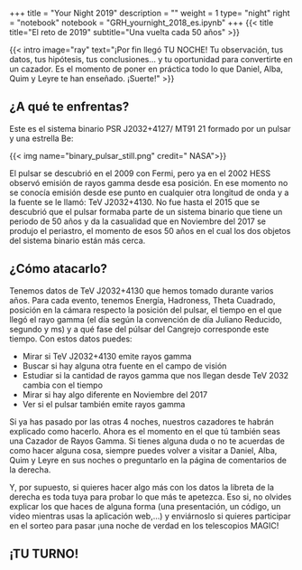 +++
title = "Your Night 2019"
description = ""
weight = 1
type= "night"
right = "notebook"
notebook = "GRH_yournight_2018_es.ipynb"
+++
{{< title
    title="El reto de 2019"
    subtitle="Una vuelta cada 50 años" >}}

{{< intro
    image="ray"
    text="¡Por fin llegó TU NOCHE! Tu observación, tus datos, tus hipótesis, tus conclusiones... y tu oportunidad para convertirte en un cazador. Es el momento de poner en práctica todo lo que Daniel, Alba, Quim y Leyre te han enseñado. ¡Suerte!" >}}

## ¿A qué te enfrentas?

Este es el sistema binario PSR J2032+4127/ MT91 21 formado por un pulsar y una estrella Be:

{{< img name="binary_pulsar_still.png" credit=" NASA">}}


El pulsar se descubrió en el 2009 con Fermi, pero ya en el 2002 HESS observó emisión de rayos gamma desde esa posición. En ese momento no se conocía emisión desde ese punto en cualquier otra longitud de onda y a la fuente se le llamó: TeV J2032+4130. No fue hasta el 2015 que se descubrió  que el pulsar formaba parte de un sistema binario que tiene un periodo de 50 años y da la casualidad que en Noviembre del 2017 se produjo el periastro, el momento de esos 50 años en el cual los dos objetos del sistema binario están más cerca.


## ¿Cómo atacarlo?

Tenemos datos de TeV J2032+4130 que hemos tomado durante varios años. Para cada evento, tenemos Energía, Hadroness, Theta Cuadrado, posición en la cámara respecto la posición del pulsar, el tiempo en el que llegó el rayo gamma (el día según la convención de día Juliano Reducido, segundo y ms) y a qué  fase del púlsar del Cangrejo corresponde este tiempo. Con estos datos puedes:

- Mirar si TeV J2032+4130 emite rayos gamma
- Buscar si hay alguna otra fuente en el campo de visión
- Estudiar si la cantidad de rayos gamma que nos llegan desde TeV 2032 cambia con el tiempo
- Mirar si hay algo diferente en Noviembre del 2017
- Ver si el pulsar también emite rayos gamma

Si ya has pasado por las otras 4 noches, nuestros cazadores te habrán explicado como hacerlo. Ahora es el momento en el que tú también seas una Cazador de Rayos Gamma. Si tienes alguna duda o no te acuerdas de como hacer alguna cosa, siempre puedes volver a visitar a Daniel, Alba, Quim y Leyre en sus noches o preguntarlo en la página de comentarios de la derecha.

Y, por supuesto, si quieres hacer algo más con los datos la libreta de la derecha es toda tuya para probar lo que más te apetezca. Eso si, no olvides explicar los que haces de alguna forma (una presentación, un código, un video mientras usas la aplicación web,...) y enviárnoslo si quieres participar en el sorteo para pasar ¡una noche de verdad en los telescopios MAGIC!

## ¡TU TURNO!
